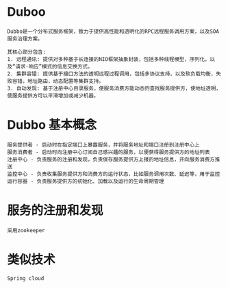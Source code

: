 # Duboo

	Dubbo是一个分布式服务框架，致力于提供高性能和透明化的RPC远程服务调用方案，以及SOA服务治理方案。

	其核心部分包含:
	1. 远程通讯: 提供对多种基于长连接的NIO框架抽象封装，包括多种线程模型，序列化，以及“请求-响应”模式的信息交换方式。
	2. 集群容错: 提供基于接口方法的透明远程过程调用，包括多协议支持，以及软负载均衡，失败容错，地址路由，动态配置等集群支持。
	3. 自动发现: 基于注册中心目录服务，使服务消费方能动态的查找服务提供方，使地址透明，使服务提供方可以平滑增加或减少机器。

# Dubbo 基本概念

	服务提供者 - 启动时在指定端口上暴露服务，并将服务地址和端口注册到注册中心上
	服务消费者 - 启动时向注册中心订阅自己感兴趣的服务，以便获得服务提供方的地址列表
	注册中心 - 负责服务的注册和发现，负责保存服务提供方上报的地址信息，并向服务消费方推送
	监控中心 - 负责收集服务提供方和消费方的运行状态，比如服务调用次数、延迟等，用于监控
	运行容器 - 负责服务提供方的初始化、加载以及运行的生命周期管理


# 服务的注册和发现

	采用zookeeper

# 类似技术

	Spring cloud